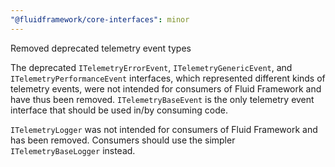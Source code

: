```yaml
---
"@fluidframework/core-interfaces": minor
---
```


Removed deprecated telemetry event types

The deprecated `ITelemetryErrorEvent`, `ITelemetryGenericEvent`, and `ITelemetryPerformanceEvent` interfaces,
which represented different kinds of telemetry events, were not intended for consumers of Fluid Framework and have thus
been removed.
`ITelemetryBaseEvent` is the only telemetry event interface that should be used in/by consuming code.

`ITelemetryLogger` was not intended for consumers of Fluid Framework and has been removed.
Consumers should use the simpler `ITelemetryBaseLogger` instead.
